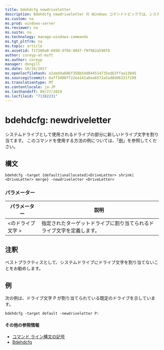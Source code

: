 ```yaml
---
title: bdehdcfg newdriveletter
description: Bdehdcfg newdriveletter の Windows コマンドトピックでは、システムドライブとして使用されるドライブの部分に新しいドライブ文字を割り当てます。
ms.custom: na
ms.prod: windows-server
ms.reviewer: na
ms.suite: na
ms.technology: manage-windows-commands
ms.tgt_pltfrm: na
ms.topic: article
ms.assetid: f1f200a0-6850-4f0d-9047-f9f982a590f8
author: coreyp-at-msft
ms.author: coreyp
manager: dongill
ms.date: 10/16/2017
ms.openlocfilehash: e2abd4a686f358b5dd844514735edb3ffaa13845
ms.sourcegitcommit: 6aff3d88ff22ea141a6ea6572a5ad8dd6321f199
ms.translationtype: MT
ms.contentlocale: ja-JP
ms.lasthandoff: 09/27/2019
ms.locfileid: "71382231"
---
```

# <a name="bdehdcfg-newdriveletter"></a>bdehdcfg: newdriveletter



システムドライブとして使用されるドライブの部分に新しいドライブ文字を割り当てます。 このコマンドを使用する方法の例については、「[例](#BKMK_Examples)」を参照してください。

## <a name="syntax"></a>構文

```
bdehdcfg -target {default|unallocated|<DriveLetter> shrink|<DriveLetter> merge} -newdriveletter <DriveLetter>
```

### <a name="parameters"></a>パラメーター

|パラメーター|説明|
|---------|-----------|
|\<のドライブ文字 >|指定されたターゲットドライブに割り当てられるドライブ文字を定義します。|

## <a name="remarks"></a>注釈

ベストプラクティスとして、システムドライブにドライブ文字を割り当てないことをお勧めします。

## <a name="BKMK_Examples"></a>例

次の例は、ドライブ文字 P が割り当てられている既定のドライブを示しています。
```
bdehdcfg -target default -newdriveletter P:
```

#### <a name="additional-references"></a>その他の参照情報

-   [コマンド ライン構文の記号](command-line-syntax-key.md)
-   [Bdehdcfg](bdehdcfg.md)